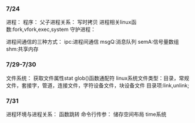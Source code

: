 ### 7/24
进程：
程序：
父子进程关系： 写时拷贝
进程相关linux函数:fork,vfork,exec,system
守护进程：

进程间通信的三种方式：
ipc:进程间通信
msgQ:消息队列
semA:信号量数组
shm:共享内存

### 7/29-7/30
文件系统：
获取文件属性stat
glob()函数通配符
linux系统文件类型：目录，常规文件，套接字，管道，连接文件，字符设备文件，块设备文件
目录项:link,unlink;

### 7/31
进程环境与进程关系：
函数跳转
命令行传参：
储存空间布局
time系统
